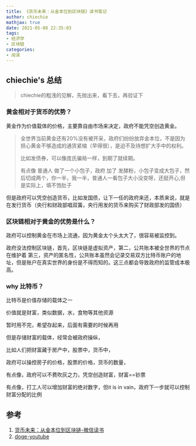 ```yaml
---
title: 《货币未来：从金本位到区块链》读书笔记
author: chiechie
mathjax: true
date: 2021-05-08 22:35:03
tags: 
- 经济学
- 区块链
categories: 
- 阅读
---
```


## chiechie's 总结

> chiechie的粗浅的见解，先抛出来，看下去，再验证下

### 黄金相对于货币的优势？

黄金作为价值载体的价格，主要靠自由市场来决定，政府不能凭空创造黄金。

> 全世界当前黄金还有20%没有被开采，政府们纷纷放弃金本位，不是因为担心黄金不够造成的通货紧缩（早得很），是迫不及待想扩大手中的权利。
> 
> 比如发债券，可以像庞氏骗局一样，到期了就续期。
> 
> 有点像 普通人 做了一个小包子，政府  加了 发酵粉，小包子变成大包子，然后切成两个，你一半，我一半，普通人一看包子大小没变呀，还挺开心,但是实际上，填不饱肚子

但是政府可以凭空创造货币，比如发国债，让下一任的政府来还，本质来说，就是在发行货币（央行和财政部唱双簧，央行用发的货币来购买了财政部发的国债）

### 区块链相对于黄金的优势是什么？

政府可以控制黄金在市场上流通，因为黄金太个头太大了，很容易被监控到。

政府没法控制区块链，首先，区块链是虚拟资产，第二，公共账本被全世界的节点在维护着 第三，资产的匿名性，公共账本虽然会记录交易双方比特币账户的地址，但是账户在真实世界的身份是不得而知的。这三点都会导致政府的监管成本极高。

### why 比特币？

比特币是价值存储的载体之一

价值就是财富，类似数据，水，食物等其他资源

暂时用不完，希望存起来，后面有需要的时候再用

但是存储财富的载体，经常会被政府操纵，

比如人们把财富藏于房产中，股票中，货币中，

政府可以操控房子的价格，股票的价格，货币的数量，

有点像，政府可以不费吹灰之力，凭空创造财富，财富==钞票

有点像，打工人可以增加财富的绝对数字，但it is in vain，政府下一步就可以控制财富分配的比例

## 参考
1. [货币未来：从金本位到区块链-微信读书](https://weread.qq.com/web/reader/722328e071f5cee17229964)
2. [doge-youtube](https://www.youtube.com/watch?v=Js2uA9BBHxo)